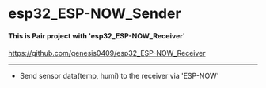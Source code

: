 # esp32_ESP-NOW_Sender
#### This is Pair project with 'esp32_ESP-NOW_Receiver'
https://github.com/genesis0409/esp32_ESP-NOW_Receiver
* * *
* Send sensor data(temp, humi) to the receiver via 'ESP-NOW'
